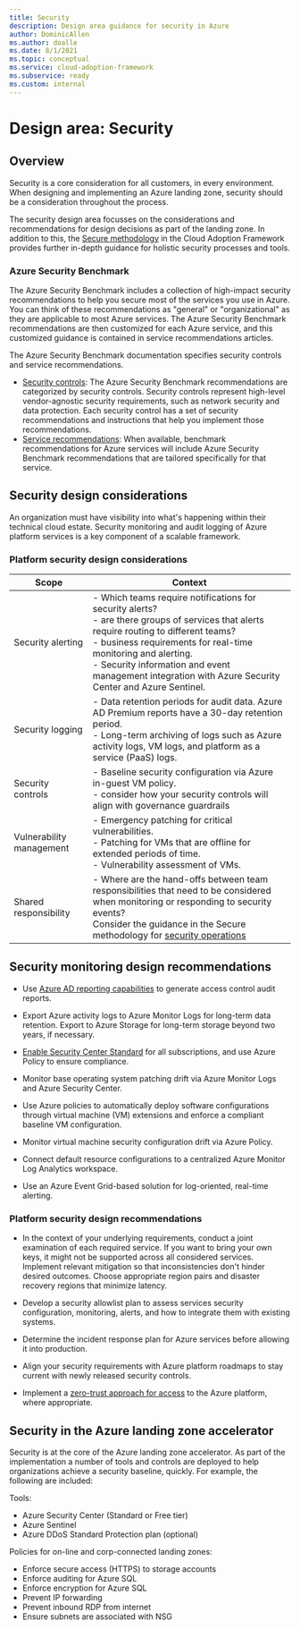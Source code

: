 ```yaml
---
title: Security
description: Design area guidance for security in Azure
author: DominicAllen
ms.author: doalle
ms.date: 8/1/2021
ms.topic: conceptual
ms.service: cloud-adoption-framework
ms.subservice: ready
ms.custom: internal
---
```


# Design area: Security

## Overview

Security is a core consideration for all customers, in every environment.
When designing and implementing an Azure landing zone, security should be a consideration throughout the process.

The security design area focusses on the considerations and recommendations for design decisions as part of the landing zone. In addition to this, the [Secure methodology](/secure/index.md) in the Cloud Adoption Framework provides further in-depth guidance for holistic security processes and tools. 

### Azure Security Benchmark

The Azure Security Benchmark includes a collection of high-impact security recommendations to help you secure most of the services you use in Azure. You can think of these recommendations as "general" or "organizational" as they are applicable to most Azure services. The Azure Security Benchmark recommendations are then customized for each Azure service, and this customized guidance is contained in service recommendations articles.

The Azure Security Benchmark documentation specifies security controls and service recommendations.

- [Security controls](/azure/security/benchmarks/overview): The Azure Security Benchmark recommendations are categorized by security controls. Security controls represent high-level vendor-agnostic security requirements, such as network security and data protection. Each security control has a set of security recommendations and instructions that help you implement those recommendations.
- [Service recommendations](/azure/security/benchmarks/security-baselines-overview): When available, benchmark recommendations for Azure services will include Azure Security Benchmark recommendations that are tailored specifically for that service.

## Security design considerations

An organization must have visibility into what's happening within their technical cloud estate. Security monitoring and audit logging of Azure platform services is a key component of a scalable framework.

### Platform security design considerations

|Scope|Context|
|-|-|
| Security alerting| - Which teams require notifications for security alerts? <br> - are there groups of services that alerts require routing to different teams? <br> - business requirements for real-time monitoring and alerting. <br> - Security information and event management integration with Azure Security Center and Azure Sentinel.|
| Security logging|- Data retention periods for audit data. Azure AD Premium reports have a 30-day retention period. <br> - Long-term archiving of logs such as Azure activity logs, VM logs, and platform as a service (PaaS) logs.|
| Security controls| - Baseline security configuration via Azure in-guest VM policy. <br> - consider how your security controls will align with governance guardrails|
| Vulnerability management|- Emergency patching for critical vulnerabilities. <br>- Patching for VMs that are offline for extended periods of time. <br> - Vulnerability assessment of VMs.
|Shared responsibility| - Where are the hand-offs between team responsibilities that need to be considered when monitoring or responding to security events? <br> Consider the guidance in the Secure methodology for [security operations](/azure/cloud-adoption-framework/secure/security-operations) |


## Security monitoring design recommendations

- Use [Azure AD reporting capabilities](/azure/active-directory/reports-monitoring/concept-audit-logs) to generate access control audit reports.

- Export Azure activity logs to Azure Monitor Logs for long-term data retention. Export to Azure Storage for long-term storage beyond two years, if necessary.

- [Enable Security Center Standard](/azure/security-center/security-center-get-started) for all subscriptions, and use Azure Policy to ensure compliance.

- Monitor base operating system patching drift via Azure Monitor Logs and Azure Security Center.

- Use Azure policies to automatically deploy software configurations through virtual machine (VM) extensions and enforce a compliant baseline VM configuration.

- Monitor virtual machine security configuration drift via Azure Policy.

- Connect default resource configurations to a centralized Azure Monitor Log Analytics workspace.

- Use an Azure Event Grid-based solution for log-oriented, real-time alerting.

### Platform security design recommendations

- In the context of your underlying requirements, conduct a joint examination of each required service. If you want to bring your own keys, it might not be supported across all considered services. Implement relevant mitigation so that inconsistencies don't hinder desired outcomes. Choose appropriate region pairs and disaster recovery regions that minimize latency.

- Develop a security allowlist plan to assess services security configuration, monitoring, alerts, and how to integrate them with existing systems.

- Determine the incident response plan for Azure services before allowing it into production.

- Align your security requirements with Azure platform roadmaps to stay current with newly released security controls.

- Implement a [zero-trust approach for access](/azure/cloud-adoption-framework/secure/access-control) to the Azure platform, where appropriate.

## Security in the Azure landing zone accelerator

Security is at the core of the Azure landing zone accelerator. As part of the implementation a number of tools and controls are deployed to help organizations achieve a security baseline, quickly.
For example, the following are included:

Tools:

- Azure Security Center (Standard or Free tier)
- Azure Sentinel
- Azure DDoS Standard Protection plan (optional)

Policies for on-line and corp-connected landing zones:

- Enforce secure access (HTTPS) to storage accounts
- Enforce auditing for Azure SQL
- Enforce encryption for Azure SQL
- Prevent IP forwarding
- Prevent inbound RDP from internet
- Ensure subnets are associated with NSG
